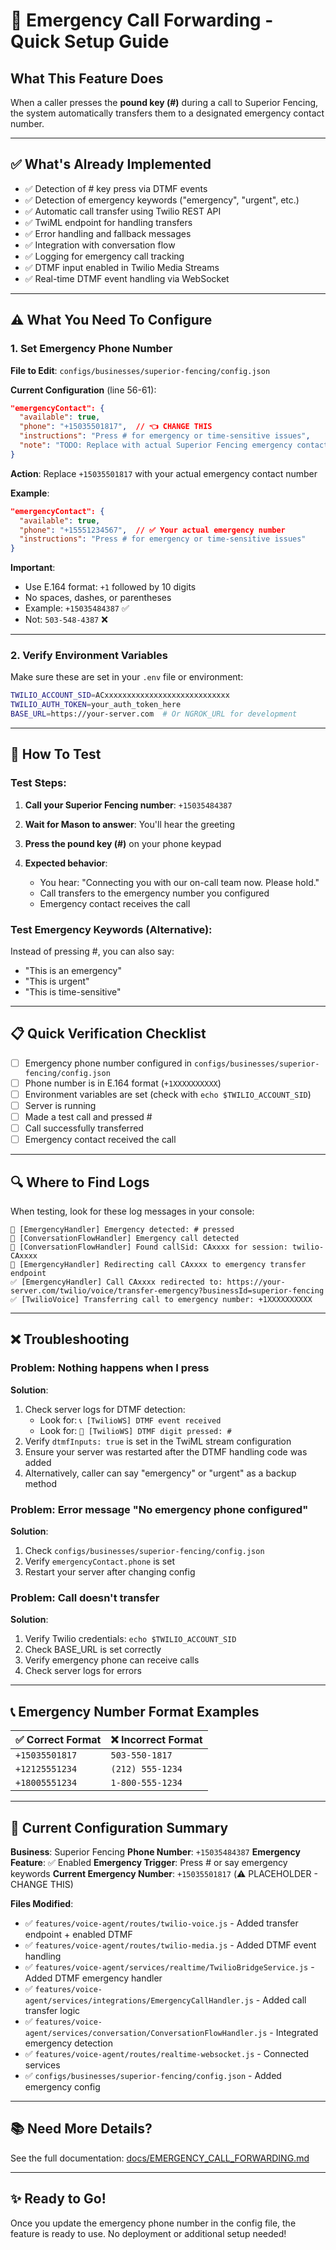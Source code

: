 # 🚨 Emergency Call Forwarding - Quick Setup Guide

## What This Feature Does

When a caller presses the **pound key (#)** during a call to Superior Fencing, the system automatically transfers them to a designated emergency contact number.

---

## ✅ What's Already Implemented

- ✅ Detection of # key press via DTMF events
- ✅ Detection of emergency keywords ("emergency", "urgent", etc.)
- ✅ Automatic call transfer using Twilio REST API
- ✅ TwiML endpoint for handling transfers
- ✅ Error handling and fallback messages
- ✅ Integration with conversation flow
- ✅ Logging for emergency call tracking
- ✅ DTMF input enabled in Twilio Media Streams
- ✅ Real-time DTMF event handling via WebSocket

---

## ⚠️ What You Need To Configure

### 1. Set Emergency Phone Number

**File to Edit**: `configs/businesses/superior-fencing/config.json`

**Current Configuration** (line 56-61):
```json
"emergencyContact": {
  "available": true,
  "phone": "+15035501817",  // 👈 CHANGE THIS
  "instructions": "Press # for emergency or time-sensitive issues",
  "note": "TODO: Replace with actual Superior Fencing emergency contact number"
}
```

**Action**: Replace `+15035501817` with your actual emergency contact number

**Example**:
```json
"emergencyContact": {
  "available": true,
  "phone": "+15551234567",  // ✅ Your actual emergency number
  "instructions": "Press # for emergency or time-sensitive issues"
}
```

**Important**: 
- Use E.164 format: `+1` followed by 10 digits
- No spaces, dashes, or parentheses
- Example: `+15035484387` ✅
- Not: `503-548-4387` ❌

---

### 2. Verify Environment Variables

Make sure these are set in your `.env` file or environment:

```bash
TWILIO_ACCOUNT_SID=ACxxxxxxxxxxxxxxxxxxxxxxxxxxxx
TWILIO_AUTH_TOKEN=your_auth_token_here
BASE_URL=https://your-server.com  # Or NGROK_URL for development
```

---

## 🧪 How To Test

### Test Steps:

1. **Call your Superior Fencing number**: `+15035484387`

2. **Wait for Mason to answer**: You'll hear the greeting

3. **Press the pound key (#)** on your phone keypad

4. **Expected behavior**:
   - You hear: "Connecting you with our on-call team now. Please hold."
   - Call transfers to the emergency number you configured
   - Emergency contact receives the call

### Test Emergency Keywords (Alternative):

Instead of pressing #, you can also say:
- "This is an emergency"
- "This is urgent"
- "This is time-sensitive"

---

## 📋 Quick Verification Checklist

- [ ] Emergency phone number configured in `configs/businesses/superior-fencing/config.json`
- [ ] Phone number is in E.164 format (`+1XXXXXXXXXX`)
- [ ] Environment variables are set (check with `echo $TWILIO_ACCOUNT_SID`)
- [ ] Server is running
- [ ] Made a test call and pressed #
- [ ] Call successfully transferred
- [ ] Emergency contact received the call

---

## 🔍 Where to Find Logs

When testing, look for these log messages in your console:

```
🚨 [EmergencyHandler] Emergency detected: # pressed
🚨 [ConversationFlowHandler] Emergency call detected
🚨 [ConversationFlowHandler] Found callSid: CAxxxx for session: twilio-CAxxxx
🚨 [EmergencyHandler] Redirecting call CAxxxx to emergency transfer endpoint
✅ [EmergencyHandler] Call CAxxxx redirected to: https://your-server.com/twilio/voice/transfer-emergency?businessId=superior-fencing
✅ [TwilioVoice] Transferring call to emergency number: +1XXXXXXXXXX
```

---

## ❌ Troubleshooting

### Problem: Nothing happens when I press #

**Solution**: 
1. Check server logs for DTMF detection:
   - Look for: `📞 [TwilioWS] DTMF event received`
   - Look for: `🔢 [TwilioWS] DTMF digit pressed: #`
2. Verify `dtmfInputs: true` is set in the TwiML stream configuration
3. Ensure your server was restarted after the DTMF handling code was added
4. Alternatively, caller can say "emergency" or "urgent" as a backup method

### Problem: Error message "No emergency phone configured"

**Solution**: 
1. Check `configs/businesses/superior-fencing/config.json`
2. Verify `emergencyContact.phone` is set
3. Restart your server after changing config

### Problem: Call doesn't transfer

**Solution**:
1. Verify Twilio credentials: `echo $TWILIO_ACCOUNT_SID`
2. Check BASE_URL is set correctly
3. Verify emergency phone can receive calls
4. Check server logs for errors

---

## 📞 Emergency Number Format Examples

| ✅ Correct Format | ❌ Incorrect Format |
|-------------------|---------------------|
| `+15035501817`    | `503-550-1817`     |
| `+12125551234`    | `(212) 555-1234`   |
| `+18005551234`    | `1-800-555-1234`   |

---

## 🎯 Current Configuration Summary

**Business**: Superior Fencing
**Phone Number**: `+15035484387`
**Emergency Feature**: ✅ Enabled
**Emergency Trigger**: Press # or say emergency keywords
**Current Emergency Number**: `+15035501817` (⚠️ PLACEHOLDER - CHANGE THIS)

**Files Modified**:
- ✅ `features/voice-agent/routes/twilio-voice.js` - Added transfer endpoint + enabled DTMF
- ✅ `features/voice-agent/routes/twilio-media.js` - Added DTMF event handling
- ✅ `features/voice-agent/services/realtime/TwilioBridgeService.js` - Added DTMF emergency handler
- ✅ `features/voice-agent/services/integrations/EmergencyCallHandler.js` - Added call transfer logic
- ✅ `features/voice-agent/services/conversation/ConversationFlowHandler.js` - Integrated emergency detection
- ✅ `features/voice-agent/routes/realtime-websocket.js` - Connected services
- ✅ `configs/businesses/superior-fencing/config.json` - Added emergency config

---

## 📚 Need More Details?

See the full documentation: [docs/EMERGENCY_CALL_FORWARDING.md](docs/EMERGENCY_CALL_FORWARDING.md)

---

## ✨ Ready to Go!

Once you update the emergency phone number in the config file, the feature is ready to use. No deployment or additional setup needed!

